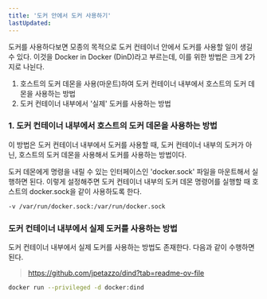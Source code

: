 ```yaml
---
title: '도커 안에서 도커 사용하기'
lastUpdated: 
---
```


도커를 사용하다보면 모종의 목적으로 도커 컨테이너 안에서 도커를 사용할 일이 생길 수 있다.
이것을 Docker in Docker (DinD)라고 부르는데, 이를 위한 방법은 크게 2가지로 나뉜다.

1. 호스트의 도커 데몬을 사용(마운트)하여 도커 컨테이너 내부에서 호스트의 도커 데몬을 사용하는 방법
2. 도커 컨테이너 내부에서 '실제' 도커를 사용하는 방법

### 1. 도커 컨테이너 내부에서 호스트의 도커 데몬을 사용하는 방법

이 방법은 도커 컨테이너 내부에서 도커를 사용할 때, 도커 컨테이너 내부의 도커가 아닌, 호스트의 도커 데몬을 사용해서 도커를 사용하는 방법이다.

도커 데몬에게 명령을 내릴 수 있는 인터페이스인 'docker.sock' 파일을 마운트해서 실행하면 된다. 이렇게 설정해주면 도커 컨테이너 내부의 도커 데몬 명령어를 실행할 때 호스트의 docker.sock을 같이 사용하도록 한다.

```bash
-v /var/run/docker.sock:/var/run/docker.sock
```

### 도커 컨테이너 내부에서 실제 도커를 사용하는 방법

도커 컨테이너 내부에서 실제 도커를 사용하는 방법도 존재한다. 다음과 같이 수행하면 된다.

> https://github.com/jpetazzo/dind?tab=readme-ov-file

```bash
docker run --privileged -d docker:dind
```
